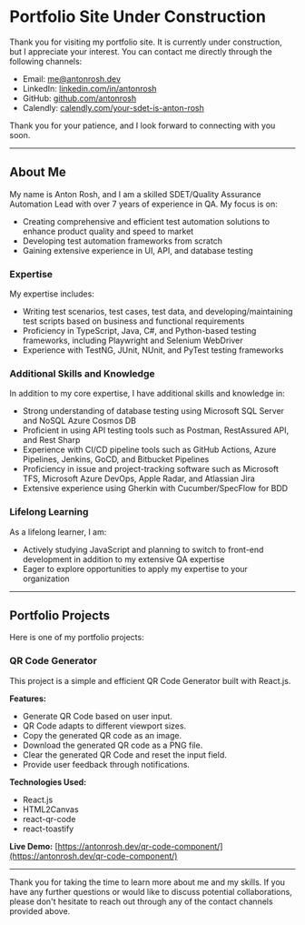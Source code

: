 # Portfolio Site Under Construction

Thank you for visiting my portfolio site. It is currently under construction, but I appreciate your interest. You can contact me directly through the following channels:

- Email: [me@antonrosh.dev](mailto:me@antonrosh.dev)
- LinkedIn: [linkedin.com/in/antonrosh](https://www.linkedin.com/in/antonrosh)
- GitHub: [github.com/antonrosh](https://github.com/antonrosh)
- Calendly: [calendly.com/your-sdet-is-anton-rosh](https://calendly.com/your-sdet-is-anton-rosh/)

Thank you for your patience, and I look forward to connecting with you soon.

---

## About Me

My name is Anton Rosh, and I am a skilled SDET/Quality Assurance Automation Lead with over 7 years of experience in QA. My focus is on:

- Creating comprehensive and efficient test automation solutions to enhance product quality and speed to market
- Developing test automation frameworks from scratch
- Gaining extensive experience in UI, API, and database testing

### Expertise

My expertise includes:

- Writing test scenarios, test cases, test data, and developing/maintaining test scripts based on business and functional requirements
- Proficiency in TypeScript, Java, C#, and Python-based testing frameworks, including Playwright and Selenium WebDriver
- Experience with TestNG, JUnit, NUnit, and PyTest testing frameworks

### Additional Skills and Knowledge

In addition to my core expertise, I have additional skills and knowledge in:

- Strong understanding of database testing using Microsoft SQL Server and NoSQL Azure Cosmos DB
- Proficient in using API testing tools such as Postman, RestAssured API, and Rest Sharp
- Experience with CI/CD pipeline tools such as GitHub Actions, Azure Pipelines, Jenkins, GoCD, and Bitbucket Pipelines
- Proficiency in issue and project-tracking software such as Microsoft TFS, Microsoft Azure DevOps, Apple Radar, and Atlassian Jira
- Extensive experience using Gherkin with Cucumber/SpecFlow for BDD

### Lifelong Learning

As a lifelong learner, I am:

- Actively studying JavaScript and planning to switch to front-end development in addition to my extensive QA expertise
- Eager to explore opportunities to apply my expertise to your organization

---

## Portfolio Projects

Here is one of my portfolio projects:

### QR Code Generator

This project is a simple and efficient QR Code Generator built with React.js.

**Features:**

- Generate QR Code based on user input.
- QR Code adapts to different viewport sizes.
- Copy the generated QR code as an image.
- Download the generated QR code as a PNG file.
- Clear the generated QR Code and reset the input field.
- Provide user feedback through notifications.

**Technologies Used:**

- React.js
- HTML2Canvas
- react-qr-code
- react-toastify

**Live Demo:** [https://antonrosh.dev/qr-code-component/](https://antonrosh.dev/qr-code-component/)

---

Thank you for taking the time to learn more about me and my skills. If you have any further questions or would like to discuss potential collaborations, please don't hesitate to reach out through any of the contact channels provided above.
